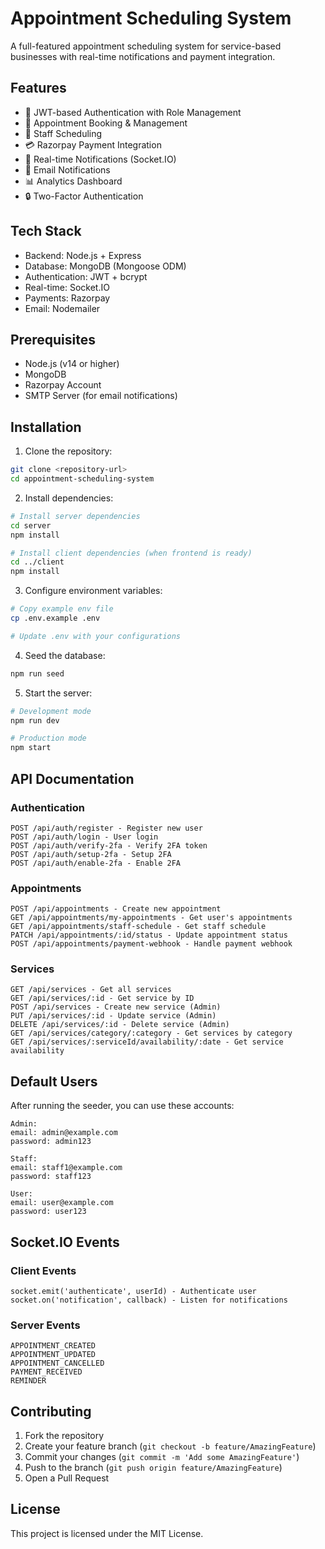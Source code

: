 # Appointment Scheduling System

A full-featured appointment scheduling system for service-based businesses with real-time notifications and payment integration.

## Features

- 🔐 JWT-based Authentication with Role Management
- 📅 Appointment Booking & Management
- 🧑 Staff Scheduling
- 💳 Razorpay Payment Integration
- 🔔 Real-time Notifications (Socket.IO)
- 📧 Email Notifications
- 📊 Analytics Dashboard
- 🔒 Two-Factor Authentication

## Tech Stack

- Backend: Node.js + Express
- Database: MongoDB (Mongoose ODM)
- Authentication: JWT + bcrypt
- Real-time: Socket.IO
- Payments: Razorpay
- Email: Nodemailer

## Prerequisites

- Node.js (v14 or higher)
- MongoDB
- Razorpay Account
- SMTP Server (for email notifications)

## Installation

1. Clone the repository:
```bash
git clone <repository-url>
cd appointment-scheduling-system
```

2. Install dependencies:
```bash
# Install server dependencies
cd server
npm install

# Install client dependencies (when frontend is ready)
cd ../client
npm install
```

3. Configure environment variables:
```bash
# Copy example env file
cp .env.example .env

# Update .env with your configurations
```

4. Seed the database:
```bash
npm run seed
```

5. Start the server:
```bash
# Development mode
npm run dev

# Production mode
npm start
```

## API Documentation

### Authentication

```
POST /api/auth/register - Register new user
POST /api/auth/login - User login
POST /api/auth/verify-2fa - Verify 2FA token
POST /api/auth/setup-2fa - Setup 2FA
POST /api/auth/enable-2fa - Enable 2FA
```

### Appointments

```
POST /api/appointments - Create new appointment
GET /api/appointments/my-appointments - Get user's appointments
GET /api/appointments/staff-schedule - Get staff schedule
PATCH /api/appointments/:id/status - Update appointment status
POST /api/appointments/payment-webhook - Handle payment webhook
```

### Services

```
GET /api/services - Get all services
GET /api/services/:id - Get service by ID
POST /api/services - Create new service (Admin)
PUT /api/services/:id - Update service (Admin)
DELETE /api/services/:id - Delete service (Admin)
GET /api/services/category/:category - Get services by category
GET /api/services/:serviceId/availability/:date - Get service availability
```

## Default Users

After running the seeder, you can use these accounts:

```
Admin:
email: admin@example.com
password: admin123

Staff:
email: staff1@example.com
password: staff123

User:
email: user@example.com
password: user123
```

## Socket.IO Events

### Client Events
```
socket.emit('authenticate', userId) - Authenticate user
socket.on('notification', callback) - Listen for notifications
```

### Server Events
```
APPOINTMENT_CREATED
APPOINTMENT_UPDATED
APPOINTMENT_CANCELLED
PAYMENT_RECEIVED
REMINDER
```

## Contributing

1. Fork the repository
2. Create your feature branch (`git checkout -b feature/AmazingFeature`)
3. Commit your changes (`git commit -m 'Add some AmazingFeature'`)
4. Push to the branch (`git push origin feature/AmazingFeature`)
5. Open a Pull Request

## License

This project is licensed under the MIT License.